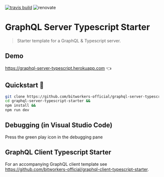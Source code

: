 [![travis build](https://img.shields.io/travis/bitworkers-official/graphql-server-typescript-starter.svg?style=flat-square)](https://travis-ci.org/bitworkers-official/graphql-server-typescript-starter) ![renovate](https://badges.renovateapi.com/github/bitworkers-official/graphql-server-typescript-starter)

# GraphQL Server Typescript Starter

> Starter template for a GraphQL & Typescript server.

## Demo

https://graphql-server-typescript.herokuapp.com 👈

## Quickstart 🚀

```bash
git clone https://github.com/bitworkers-official/graphql-server-typescript-starter &&
cd graphql-server-typescript-starter &&
npm install &&
npm run dev
```

## Debugging (in Visual Studio Code)

Press the green play icon in the debugging pane

## GraphQL Client Typescript Starter

For an accompanying GraphQL client template see https://github.com/bitworkers-official/graphql-client-typescript-starter.
